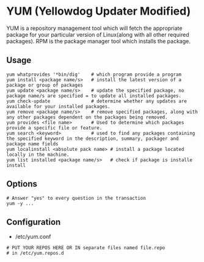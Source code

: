 # YUM (Yellowdog Updater Modified)

YUM is a repository management tool which will fetch the appropriate package for your particular version of Linux(along with all other required packages).
RPM is the package manager tool which installs the package.

## Usage

~~~
yum whatprovides '*bin/dig'    # which program provide a program
yum install <package name/s>   # install the latest version of a package or group of packages
yum update <package name/s>    # update the specified package, no package name/s are specified = to update all installed packages.
yum check-update               # determine whether any updates are available for your installed packages.
yum remove <package name/s>    # remove specified packages, along with any other packages dependent on the packages being removed.
yum provides <file name>       # Used to determine which packages provide a specific file or feature.
yum search <keyword>           # used to find any packages containing the specified keyword in the description, summary, packager and package name fields 
yum localinstall <absolute pack name> # install a package located locally in the machine.
yum list installed <package name/s>   # check if package is installe install
~~~

## Options

~~~
# Answer "yes" to every question in the transaction
yum -y ...
~~~

## Configuration

* /etc/yum.conf

~~~
# PUT YOUR REPOS HERE OR IN separate files named file.repo
# in /etc/yum.repos.d
~~~

